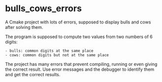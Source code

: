 # bulls_cows_errors

A Cmake project with lots of errors, supposed to display bulls and cows after solving them.

The program is supposed to compute two values from two numbers of 6 digits:

    - bulls: common digits at the same place
    - cows: common digits but not at the same place

The project has many errors that prevent compiling, running or even giving the correct result. Use error messages and the debugger to identify them and get the correct results.
